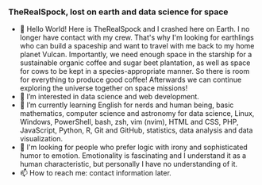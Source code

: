 ### TheRealSpock, lost on earth and data science for space

- 👋 Hello World! Here is TheRealSpock and I crashed here on Earth. I no longer have contact with my crew. That's why I'm looking for earthlings who can build a spaceship and want to travel with me back to my home planet Vulcan. Importantly, we need enough space in the starship for a sustainable organic coffee and sugar beet plantation, as well as space for cows to be kept in a species-appropriate manner. So there is room for everything to produce good coffee! Afterwards we can continue exploring the universe together on space missions!
- 👀 I’m interested in data science and web development.
- 🌱 I’m currently learning English for nerds and human being, basic mathematics, computer science and astronomy for data science, Linux, Windows, PowerShell, bash, zsh, vim (nvim), HTML and CSS, PHP, JavaScript, Python, R, Git and GitHub, statistics, data analysis and data visualization.
- 💞️ I'm looking for people who prefer logic with irony and sophisticated humor to emotion. Emotionality is fascinating and I understand it as a human characteristic, but personally I have no understanding of it.
- 📫 How to reach me: contact information later.

<!---
TheRealSpock/TheRealSpock is a ✨ special ✨ repository because its `README.md` (this file) appears on your GitHub profile.
You can click the Preview link to take a look at your changes.
--->
